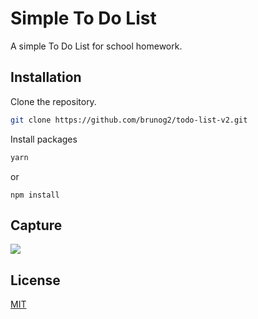 # Simple To Do List

A simple To Do List for school homework.

## Installation

Clone the repository.

```bash
git clone https://github.com/brunog2/todo-list-v2.git
````

Install packages

```bash
yarn
```

or

```
npm install
````

## Capture
![](presentation.gif)


## License
[MIT](https://choosealicense.com/licenses/mit/)
